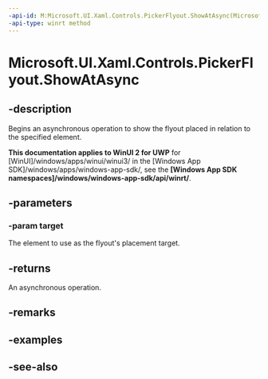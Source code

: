 ```yaml
---
-api-id: M:Microsoft.UI.Xaml.Controls.PickerFlyout.ShowAtAsync(Microsoft.UI.Xaml.FrameworkElement)
-api-type: winrt method
---
```


<!-- Method syntax
public Windows.Foundation.IAsyncOperation<bool> ShowAtAsync(Windows.UI.Xaml.FrameworkElement target)
-->

# Microsoft.UI.Xaml.Controls.PickerFlyout.ShowAtAsync

## -description
Begins an asynchronous operation to show the flyout placed in relation to the specified element.

**This documentation applies to WinUI 2 for UWP** for [WinUI]/windows/apps/winui/winui3/ in the [Windows App SDK]/windows/apps/windows-app-sdk/, see the **[Windows App SDK namespaces]/windows/windows-app-sdk/api/winrt/**.

## -parameters
### -param target
The element to use as the flyout's placement target.

## -returns
An asynchronous operation.

## -remarks

## -examples

## -see-also
